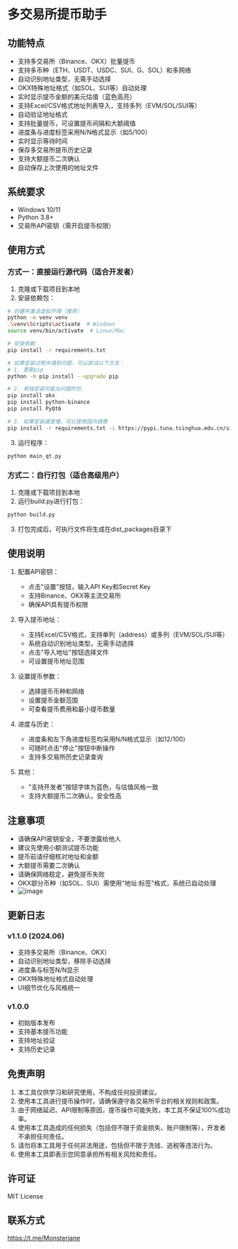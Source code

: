 # 多交易所提币助手

## 功能特点

- 支持多交易所（Binance、OKX）批量提币
- 支持多币种（ETH、USDT、USDC、SUI、G、SOL）和多网络
- 自动识别地址类型，无需手动选择
- OKX特殊地址格式（如SOL、SUI等）自动处理
- 实时显示提币金额的美元估值（蓝色高亮）
- 支持Excel/CSV格式地址列表导入，支持多列（EVM/SOL/SUI等）
- 自动验证地址格式
- 支持批量提币，可设置提币间隔和大额阈值
- 进度条与进度标签采用N/N格式显示（如5/100）
- 实时显示等待时间
- 保存多交易所提币历史记录
- 支持大额提币二次确认
- 自动保存上次使用的地址文件

## 系统要求

- Windows 10/11
- Python 3.8+
- 交易所API密钥（需开启提币权限）

## 使用方式

### 方式一：直接运行源代码（适合开发者）

1. 克隆或下载项目到本地
2. 安装依赖包：
```bash
# 创建并激活虚拟环境（推荐）
python -m venv venv
.\venv\Scripts\activate  # Windows
source venv/bin/activate  # Linux/Mac

# 安装依赖
pip install -r requirements.txt

# 如果安装过程中遇到问题，可以尝试以下方法：
# 1. 更新pip
python -m pip install --upgrade pip

# 2. 单独安装可能出问题的包
pip install okx
pip install python-binance
pip install PyQt6

# 3. 如果安装速度慢，可以使用国内镜像
pip install -r requirements.txt -i https://pypi.tuna.tsinghua.edu.cn/simple
```

3. 运行程序：
```bash
python main_qt.py
```
### 方式二：自行打包（适合高级用户）

1. 克隆或下载项目到本地
2. 运行build.py进行打包：
```bash
python build.py
```
3. 打包完成后，可执行文件将生成在dist_packages目录下

## 使用说明

1. 配置API密钥：
   - 点击"设置"按钮，输入API Key和Secret Key
   - 支持Binance、OKX等主流交易所
   - 确保API具有提币权限

2. 导入提币地址：
   - 支持Excel/CSV格式，支持单列（address）或多列（EVM/SOL/SUI等）
   - 系统自动识别地址类型，无需手动选择
   - 点击"导入地址"按钮选择文件
   - 可设置提币地址范围

3. 设置提币参数：
   - 选择提币币种和网络
   - 设置提币金额范围
   - 可查看提币费用和最小提币数量

4. 进度与历史：
   - 进度条和左下角进度标签均采用N/N格式显示（如12/100）
   - 可随时点击"停止"按钮中断操作
   - 支持多交易所历史记录查询

5. 其他：
   - "支持开发者"按钮字体为蓝色，与估值风格一致
   - 支持大额提币二次确认，安全性高

## 注意事项

- 请确保API密钥安全，不要泄露给他人
- 建议先使用小额测试提币功能
- 提币前请仔细核对地址和金额
- 大额提币需要二次确认
- 请确保网络稳定，避免提币失败
- OKX部分币种（如SOL、SUI）需使用"地址:标签"格式，系统已自动处理
- ![image](https://github.com/user-attachments/assets/bbc026aa-7d25-4220-ae5d-92f73a07f6ad)


## 更新日志

### v1.1.0 (2024.06)
- 支持多交易所（Binance、OKX）
- 自动识别地址类型，移除手动选择
- 进度条与标签N/N显示
- OKX特殊地址格式自动处理
- UI细节优化与风格统一

### v1.0.0
- 初始版本发布
- 支持基本提币功能
- 支持地址验证
- 支持历史记录

## 免责声明

1. 本工具仅供学习和研究使用，不构成任何投资建议。
2. 使用本工具进行提币操作时，请确保遵守各交易所平台的相关规则和政策。
3. 由于网络延迟、API限制等原因，提币操作可能失败，本工具不保证100%成功率。
4. 使用本工具造成的任何损失（包括但不限于资金损失、账户限制等），开发者不承担任何责任。
5. 请勿将本工具用于任何非法用途，包括但不限于洗钱、逃税等违法行为。
6. 使用本工具即表示您同意承担所有相关风险和责任。

## 许可证

MIT License

## 联系方式

https://t.me/Monsterjane 
